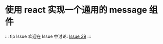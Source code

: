 # 使用 react 实现一个通用的 message 组件



::: tip Issue 
 欢迎在 Issue 中讨论: [Issue 39](https://github.com/shfshanyue/Daily-Question/issues/39) 
:::

